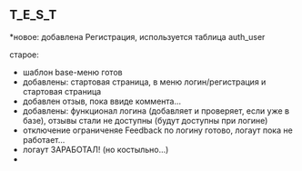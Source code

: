 T_E_S_T
-------

*новое: добавлена Регистрация, используется таблица auth_user

старое:
- шаблон base-меню готов
- добавлены: стартовая страница, в меню логин/регистрация и стартовая страница
- добавлен отзыв, пока ввиде коммента...
- добавлены: функционал логина (добавляет и проверяет, если уже в базе), отзывы стали не доступны (будут доступны при логине)
- отключение ограниченяе Feedback по логину готово, логаут пока не работает...
- логаут ЗАРАБОТАЛ! (но костыльно...)
- 